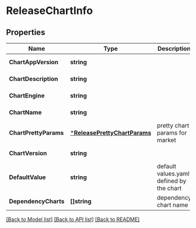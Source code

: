 # ReleaseChartInfo

## Properties
Name | Type | Description | Notes
------------ | ------------- | ------------- | -------------
**ChartAppVersion** | **string** |  | [default to null]
**ChartDescription** | **string** |  | [default to null]
**ChartEngine** | **string** |  | [default to null]
**ChartName** | **string** |  | [default to null]
**ChartPrettyParams** | [***ReleasePrettyChartParams**](release.PrettyChartParams.md) | pretty chart params for market | [default to null]
**ChartVersion** | **string** |  | [default to null]
**DefaultValue** | **string** | default values.yaml defined by the chart | [default to null]
**DependencyCharts** | **[]string** | dependency chart name | [default to null]

[[Back to Model list]](../README.md#documentation-for-models) [[Back to API list]](../README.md#documentation-for-api-endpoints) [[Back to README]](../README.md)


